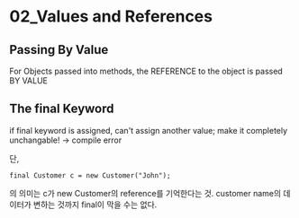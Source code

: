 # 02_Values and References

## Passing By Value

For Objects passed into methods, the REFERENCE to the object is passed BY VALUE

## The final Keyword

if final keyword is assigned, can't assign another value;
make it completely unchangable!
-> compile error

단,
```
final Customer c = new Customer("John");
````
의 의미는 c가 new Customer의 reference를 기억한다는 것. 
customer name의 데이터가 변하는 것까지 final이 막을 수는 없다.
